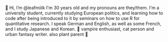 🌱 Hi, I’m @leafmiilk
I'm 30 years old and my pronouns are they/them.
I'm a university student, currently studying European politics, and learning how to code after being introduced to it by seminars on how to use R for quantitative research. 
I speak German and English, as well as some French, and I study Japanese and Korean.
🦇 vampire enthusiast, cat person and urban fantasy writer. also plant parent 🌱

<!---
leafmiilk/leafmiilk is a ✨ special ✨ repository because its `README.md` (this file) appears on your GitHub profile.
You can click the Preview link to take a look at your changes.
--->
